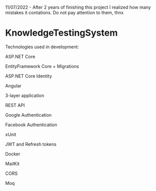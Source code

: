 11/07/2022 - After 2 years of finishing this project I realized how many mistakes it contations. Do not pay attention to them, thnx

# KnowledgeTestingSystem
Technologies used in development:

ASP.NET Core

EntityFramework Core + Migrations

ASP.NET Core Identity

Angular

3-layer application

REST API

Google Authentication

Facebook Authentication

xUnit

JWT and Refresh tokens

Docker

MailKit

CORS

Moq

